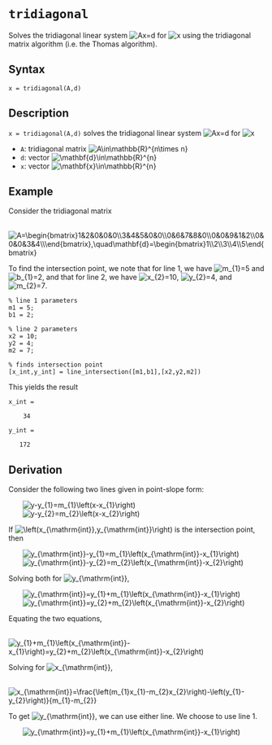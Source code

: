 # `tridiagonal`

Solves the tridiagonal linear system <img src="https://latex.codecogs.com/svg.latex?Ax=d" title="Ax=d" /> for <img src="https://latex.codecogs.com/svg.latex?x" title="x" /> using the tridiagonal matrix algorithm (i.e. the Thomas algorithm).


## Syntax

`x = tridiagonal(A,d)`


## Description
`x = tridiagonal(A,d)` solves the tridiagonal linear system <img src="https://latex.codecogs.com/svg.latex?Ax=d" title="Ax=d" /> for <img src="https://latex.codecogs.com/svg.latex?x" title="x" />
- `A`: tridiagonal matrix <img src="https://latex.codecogs.com/svg.latex?A\in\mathbb{R}^{n\times&space;n}" title="A\in\mathbb{R}^{n\times n}" />
- `d`: vector <img src="https://latex.codecogs.com/svg.latex?\mathbf{d}\in\mathbb{R}^{n}" title="\mathbf{d}\in\mathbb{R}^{n}" />
- `x`: vector <img src="https://latex.codecogs.com/svg.latex?\mathbf{x}\in\mathbb{R}^{n}" title="\mathbf{x}\in\mathbb{R}^{n}" />


## Example

Consider the tridiagonal matrix

&nbsp;&nbsp;&nbsp;&nbsp;&nbsp;&nbsp; <img src="https://latex.codecogs.com/svg.latex?A=\begin{bmatrix}1&2&0&0&0\\3&4&5&0&0\\0&6&7&8&0\\0&0&9&1&2\\0&0&0&3&4\\\end{bmatrix},\quad\mathbf{d}=\begin{bmatrix}1\\2\\3\\4\\5\end{bmatrix}" title="A=\begin{bmatrix}1&2&0&0&0\\3&4&5&0&0\\0&6&7&8&0\\0&0&9&1&2\\0&0&0&3&4\\\end{bmatrix},\quad\mathbf{d}=\begin{bmatrix}1\\2\\3\\4\\5\end{bmatrix}" />

To find the intersection point, we note that for line 1, we have <img src="https://latex.codecogs.com/svg.latex?m_{1}=5" title="m_{1}=5" /> and <img src="https://latex.codecogs.com/svg.latex?b_{1}=2" title="b_{1}=2" />, and that for line 2, we have <img src="https://latex.codecogs.com/svg.latex?x_{2}=10" title="x_{2}=10" />, <img src="https://latex.codecogs.com/svg.latex?y_{2}=4" title="y_{2}=4" />, and <img src="https://latex.codecogs.com/svg.latex?m_{2}=7" title="m_{2}=7" />.

    % line 1 parameters
    m1 = 5;
    b1 = 2;
    
    % line 2 parameters
    x2 = 10;
    y2 = 4;
    m2 = 7;
    
    % finds intersection point
    [x_int,y_int] = line_intersection([m1,b1],[x2,y2,m2])
    
This yields the result

    x_int =

        34
    
    y_int =
    
       172


## Derivation

Consider the following two lines given in point-slope form:

&nbsp;&nbsp;&nbsp;&nbsp;&nbsp;&nbsp; <img src="https://latex.codecogs.com/svg.latex?y-y_{1}=m_{1}\left(x-x_{1}\right)" title="y-y_{1}=m_{1}\left(x-x_{1}\right)" />\
&nbsp;&nbsp;&nbsp;&nbsp;&nbsp;&nbsp; <img src="https://latex.codecogs.com/svg.latex?y-y_{2}=m_{2}\left(x-x_{2}\right)" title="y-y_{2}=m_{2}\left(x-x_{2}\right)" />

If <img src="https://latex.codecogs.com/svg.latex?\left(x_{\mathrm{int}},y_{\mathrm{int}}\right)" title="\left(x_{\mathrm{int}},y_{\mathrm{int}}\right)" /> is the intersection point, then

&nbsp;&nbsp;&nbsp;&nbsp;&nbsp;&nbsp; <img src="https://latex.codecogs.com/svg.latex?y_{\mathrm{int}}-y_{1}=m_{1}\left(x_{\mathrm{int}}-x_{1}\right)" title="y_{\mathrm{int}}-y_{1}=m_{1}\left(x_{\mathrm{int}}-x_{1}\right)" />\
&nbsp;&nbsp;&nbsp;&nbsp;&nbsp;&nbsp; <img src="https://latex.codecogs.com/svg.latex?y_{\mathrm{int}}-y_{2}=m_{2}\left(x_{\mathrm{int}}-x_{2}\right)" title="y_{\mathrm{int}}-y_{2}=m_{2}\left(x_{\mathrm{int}}-x_{2}\right)" />

Solving both for <img src="https://latex.codecogs.com/svg.latex?y_{\mathrm{int}}" title="y_{\mathrm{int}}" />,

&nbsp;&nbsp;&nbsp;&nbsp;&nbsp;&nbsp; <img src="https://latex.codecogs.com/svg.latex?y_{\mathrm{int}}=y_{1}&plus;m_{1}\left(x_{\mathrm{int}}-x_{1}\right)" title="y_{\mathrm{int}}=y_{1}+m_{1}\left(x_{\mathrm{int}}-x_{1}\right)" />\
&nbsp;&nbsp;&nbsp;&nbsp;&nbsp;&nbsp; <img src="https://latex.codecogs.com/svg.latex?y_{\mathrm{int}}=y_{2}&plus;m_{2}\left(x_{\mathrm{int}}-x_{2}\right)" title="y_{\mathrm{int}}=y_{2}+m_{2}\left(x_{\mathrm{int}}-x_{2}\right)" />

Equating the two equations,

&nbsp;&nbsp;&nbsp;&nbsp;&nbsp;&nbsp; <img src="https://latex.codecogs.com/svg.latex?y_{1}&plus;m_{1}\left(x_{\mathrm{int}}-x_{1}\right)=y_{2}&plus;m_{2}\left(x_{\mathrm{int}}-x_{2}\right)" title="y_{1}+m_{1}\left(x_{\mathrm{int}}-x_{1}\right)=y_{2}+m_{2}\left(x_{\mathrm{int}}-x_{2}\right)" />

Solving for <img src="https://latex.codecogs.com/svg.latex?x_{\mathrm{int}}" title="x_{\mathrm{int}}" />,

&nbsp;&nbsp;&nbsp;&nbsp;&nbsp;&nbsp; <img src="https://latex.codecogs.com/svg.latex?x_{\mathrm{int}}=\frac{\left(m_{1}x_{1}-m_{2}x_{2}\right)-\left(y_{1}-y_{2}\right)}{m_{1}-m_{2}}" title="x_{\mathrm{int}}=\frac{\left(m_{1}x_{1}-m_{2}x_{2}\right)-\left(y_{1}-y_{2}\right)}{m_{1}-m_{2}}" />

To get <img src="https://latex.codecogs.com/svg.latex?y_{\mathrm{int}}" title="y_{\mathrm{int}}" />, we can use either line. We choose to use line 1.

&nbsp;&nbsp;&nbsp;&nbsp;&nbsp;&nbsp; <img src="https://latex.codecogs.com/svg.latex?y_{\mathrm{int}}=y_{1}&plus;m_{1}\left(x_{\mathrm{int}}-x_{1}\right)" title="y_{\mathrm{int}}=y_{1}+m_{1}\left(x_{\mathrm{int}}-x_{1}\right)" />
